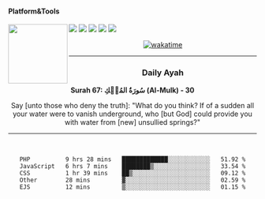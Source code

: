#### Platform&Tools

[![](https://img.shields.io/badge/-NPM-cb3837?style=flat-square&logo=npm&logoColor=white)](https://npmjs.com/)
[![](https://img.shields.io/badge/PHP-777BB4?style=flat-square&logo=php&logoColor=white)](https://nodejs.org/)
[![](https://img.shields.io/badge/Julia-9558B2?style=flat-square&logo=julia&logoColor=white)](https://nodejs.org/)
<img src="https://avatars.githubusercontent.com/u/31664438?v=4" width="120" align="left">
[![](https://img.shields.io/badge/-Node.js-43853d?style=flat-square&logo=node.js&logoColor=ffffff)](https://nodejs.org/)
[![](https://img.shields.io/badge/Visual_Studio_Code-0078D4?style=flat-square&logo=visual%20studio%20code&logoColor=white)](https://nodejs.org/)

<center>

[![wakatime](https://wakatime.com/badge/user/87646243-158a-4241-a3cb-668e1fa2dbb8.svg)](https://wakatime.com/@87646243-158a-4241-a3cb-668e1fa2dbb8)
               

_______ 
### Daily Ayah

<!--START_SECTION:quran-->

**Surah 67: سُورَةُ المُلۡكِ (Al-Mulk) - 30**

Say [unto those who deny the truth]: "What do you think? If of a sudden all your water were to vanish underground, who [but God] could provide you with water from [new] unsullied springs?"
 <!--END_SECTION:quran-->

  
                       
                                             
_______

&nbsp;&nbsp;     &nbsp;&nbsp;    &nbsp;&nbsp;   &nbsp;&nbsp;
 
<!--START_SECTION:waka-->

```text
PHP          9 hrs 28 mins   █████████████░░░░░░░░░░░░   51.92 %
JavaScript   6 hrs 7 mins    ████████▒░░░░░░░░░░░░░░░░   33.54 %
CSS          1 hr 39 mins    ██▒░░░░░░░░░░░░░░░░░░░░░░   09.12 %
Other        28 mins         ▓░░░░░░░░░░░░░░░░░░░░░░░░   02.59 %
EJS          12 mins         ▒░░░░░░░░░░░░░░░░░░░░░░░░   01.15 %
```

<!--END_SECTION:waka-->
